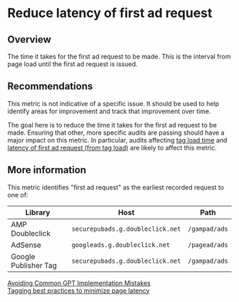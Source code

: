 # Reduce latency of first ad request

## Overview

The time it takes for the first ad request to be made. This is the interval from
page load until the first ad request is issued.

## Recommendations

This metric is not indicative of a specific issue. It should be used to help
identify areas for improvement and track that improvement over time.

The goal here is to reduce the time it takes for the first ad request to be
made. Ensuring that other, more specific audits are passing should have a major
impact on this metric. In particular, audits affecting
[tag load time](./tag-load-time) and
[latency of first ad request (from tag load)](./ad-request-from-tag-load) are
likely to affect this metric.

## More information

This metric identifies "first ad request" as the earliest recorded request to
one of:

| Library              | Host                             | Path          |
|----------------------|----------------------------------|---------------|
| AMP Doubleclick      | `securepubads.g.doubleclick.net` | `/gampad/ads` |
| AdSense              | `googleads.g.doubleclick.net`    | `/pagead/ads` |
| Google Publisher Tag | `securepubads.g.doubleclick.net` | `/gampad/ads` |

[Avoiding Common GPT Implementation Mistakes](https://developers.google.com/doubleclick-gpt/common_implementation_mistakes)  
[Tagging best practices to minimize page latency](https://support.google.com/admanager/answer/7485975)
